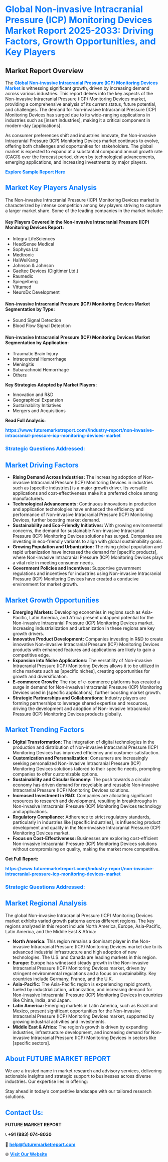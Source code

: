 <h1 style="color: #007BFF;">Global Non-invasive Intracranial Pressure (ICP) Monitoring Devices Market Report 2025-2033: Driving Factors, Growth Opportunities, and Key Players</h1>

<section id="overview">
<h2>Market Report Overview</h2>
<p>The <a href="https://www.futuremarketreport.com//industry-report/non-invasive-intracranial-pressure-icp-monitoring-devices-market" style="color: #007BFF; text-decoration: none;"><strong>Global Non-invasive Intracranial Pressure (ICP) Monitoring Devices Market</strong></a> is witnessing significant growth, driven by increasing demand across various industries. This report delves into the key aspects of the Non-invasive Intracranial Pressure (ICP) Monitoring Devices market, providing a comprehensive analysis of its current status, future potential, and challenges. The demand for Non-invasive Intracranial Pressure (ICP) Monitoring Devices has surged due to its wide-ranging applications in industries such as [insert industries], making it a critical component in modern-day [applications].</p>
<p>As consumer preferences shift and industries innovate, the Non-invasive Intracranial Pressure (ICP) Monitoring Devices market continues to evolve, offering both challenges and opportunities for stakeholders. The global market is expected to expand at a substantial compound annual growth rate (CAGR) over the forecast period, driven by technological advancements, emerging applications, and increasing investments by major players.</p>
</section>

<section id="overview">
<p><a href="https://www.futuremarketreport.com//request-sample/reportId=64416" style="color: #007BFF; text-decoration: none;"><strong>Explore Sample Report Here</strong></a></p>
</section>

<section id="key-players">
<h2 style="color: #007BFF;">Market Key Players Analysis</h2>
<p>The Non-invasive Intracranial Pressure (ICP) Monitoring Devices market is characterized by intense competition among key players striving to capture a larger market share. Some of the leading companies in the market include:</p>
<h4>Key Players Covered in the Non-invasive Intracranial Pressure (ICP) Monitoring Devices Report:</h4>
<ul><li>Integra LifeSciences</li><li>HeadSense Medical</li><li>Sophysa Ltd</li><li>Medtronic</li><li>HaiWeiKang</li><li>Johnson &amp; Johnson</li><li>Gaeltec Devices (Digitimer Ltd.)</li><li>Raumedic</li><li>Spiegelberg</li><li>Vittamed</li><li>NeuroDx Development</li></ul>
<h4>Non-invasive Intracranial Pressure (ICP) Monitoring Devices Market Segmentation by Type:</h4>
<ul><li>Sound Signal Detection</li><li>Blood Flow Signal Detection</li></ul>

<h4>Non-invasive Intracranial Pressure (ICP) Monitoring Devices Market Segmentation by Application:</h4>
<ul><li>Traumatic Brain Injury</li><li>Intracerebral Hemorrhage</li><li>Meningitis</li><li>Subarachnoid Hemorrhage</li><li>Others</li></ul>
<p><strong>Key Strategies Adopted by Market Players:</strong></p>
<ul>
<li>Innovation and R&D</li>
<li>Geographical Expansion</li>
<li>Sustainability Initiatives</li>
<li>Mergers and Acquisitions</li>
</ul>
</section>

<section>
<p><strong>Read Full Analysis: </strong></p><a href="https://www.futuremarketreport.com//industry-report/non-invasive-intracranial-pressure-icp-monitoring-devices-market" style="color: #007BFF; text-decoration: none;"><strong>https://www.futuremarketreport.com//industry-report/non-invasive-intracranial-pressure-icp-monitoring-devices-market</strong></a>
<h3 style="color: #007BFF;">Strategic Questions Addressed:</h3>
</section>

<section id="driving-factors">
<h2 style="color: #007BFF;">Market Driving Factors</h2>
<ul>
<li><strong>Rising Demand Across Industries:</strong> The increasing adoption of Non-invasive Intracranial Pressure (ICP) Monitoring Devices in industries such as [specific industries] is a major growth driver. Its versatile applications and cost-effectiveness make it a preferred choice among manufacturers.</li>
<li><strong>Technological Advancements:</strong> Continuous innovations in production and application technologies have enhanced the efficiency and performance of Non-invasive Intracranial Pressure (ICP) Monitoring Devices, further boosting market demand.</li>
<li><strong>Sustainability and Eco-Friendly Initiatives:</strong> With growing environmental concerns, the demand for sustainable Non-invasive Intracranial Pressure (ICP) Monitoring Devices solutions has surged. Companies are investing in eco-friendly variants to align with global sustainability goals.</li>
<li><strong>Growing Population and Urbanization:</strong> The rising global population and rapid urbanization have increased the demand for [specific products], where Non-invasive Intracranial Pressure (ICP) Monitoring Devices plays a vital role in meeting consumer needs.</li>
<li><strong>Government Policies and Incentives:</strong> Supportive government regulations and incentives for industries using Non-invasive Intracranial Pressure (ICP) Monitoring Devices have created a conducive environment for market growth.</li>
</ul>
</section>

<section id="growth-opportunities">
<h2 style="color: #007BFF;">Market Growth Opportunities</h2>
<ul>
<li><strong>Emerging Markets:</strong> Developing economies in regions such as Asia-Pacific, Latin America, and Africa present untapped potential for the Non-invasive Intracranial Pressure (ICP) Monitoring Devices market. Increasing industrialization and urbanization in these regions are key growth drivers.</li>
<li><strong>Innovative Product Development:</strong> Companies investing in R&D to create innovative Non-invasive Intracranial Pressure (ICP) Monitoring Devices products with enhanced features and applications are likely to gain a competitive edge.</li>
<li><strong>Expansion into Niche Applications:</strong> The versatility of Non-invasive Intracranial Pressure (ICP) Monitoring Devices allows it to be utilized in niche markets such as [specific niches], creating opportunities for growth and diversification.</li>
<li><strong>E-commerce Growth:</strong> The rise of e-commerce platforms has created a surge in demand for Non-invasive Intracranial Pressure (ICP) Monitoring Devices used in [specific applications], further boosting market growth.</li>
<li><strong>Strategic Partnerships and Collaborations:</strong> Industry players are forming partnerships to leverage shared expertise and resources, driving the development and adoption of Non-invasive Intracranial Pressure (ICP) Monitoring Devices products globally.</li>
</ul>
</section>

<section id="trending-factors">
<h2 style="color: #007BFF;">Market Trending Factors</h2>
<ul>
<li><strong>Digital Transformation:</strong> The integration of digital technologies in the production and distribution of Non-invasive Intracranial Pressure (ICP) Monitoring Devices has improved efficiency and customer satisfaction.</li>
<li><strong>Customization and Personalization:</strong> Consumers are increasingly seeking personalized Non-invasive Intracranial Pressure (ICP) Monitoring Devices solutions tailored to their specific needs, prompting companies to offer customizable options.</li>
<li><strong>Sustainability and Circular Economy:</strong> The push towards a circular economy has driven demand for recyclable and reusable Non-invasive Intracranial Pressure (ICP) Monitoring Devices solutions.</li>
<li><strong>Increased Investment in R&D:</strong> Companies are allocating significant resources to research and development, resulting in breakthroughs in Non-invasive Intracranial Pressure (ICP) Monitoring Devices technology and applications.</li>
<li><strong>Regulatory Compliance:</strong> Adherence to strict regulatory standards, particularly in industries like [specific industries], is influencing product development and quality in the Non-invasive Intracranial Pressure (ICP) Monitoring Devices market.</li>
<li><strong>Focus on Cost-Effectiveness:</strong> Businesses are exploring cost-efficient Non-invasive Intracranial Pressure (ICP) Monitoring Devices solutions without compromising on quality, making the market more competitive.</li>
</ul>
</section>

<section>
<p><strong>Get Full Report: </strong></p><a href="https://www.futuremarketreport.com//industry-report/non-invasive-intracranial-pressure-icp-monitoring-devices-market" style="color: #007BFF; text-decoration: none;"><strong>https://www.futuremarketreport.com//industry-report/non-invasive-intracranial-pressure-icp-monitoring-devices-market</strong></a>
<h3 style="color: #007BFF;">Strategic Questions Addressed:</h3>
</section>


<section id="regional-analysis">
<h2 style="color: #007BFF;">Market Regional Analysis</h2>
<p>The global Non-invasive Intracranial Pressure (ICP) Monitoring Devices market exhibits varied growth patterns across different regions. The key regions analyzed in this report include North America, Europe, Asia-Pacific, Latin America, and the Middle East & Africa:</p>
<ul>
<li><strong>North America:</strong> This region remains a dominant player in the Non-invasive Intracranial Pressure (ICP) Monitoring Devices market due to its advanced industrial infrastructure and high adoption of new technologies. The U.S. and Canada are leading markets in this region.</li>
<li><strong>Europe:</strong> Europe has witnessed steady growth in the Non-invasive Intracranial Pressure (ICP) Monitoring Devices market, driven by stringent environmental regulations and a focus on sustainability. Key countries include Germany, France, and the U.K.</li>
<li><strong>Asia-Pacific:</strong> The Asia-Pacific region is experiencing rapid growth, fueled by industrialization, urbanization, and increasing demand for Non-invasive Intracranial Pressure (ICP) Monitoring Devices in countries like China, India, and Japan.</li>
<li><strong>Latin America:</strong> Emerging markets in Latin America, such as Brazil and Mexico, present significant opportunities for the Non-invasive Intracranial Pressure (ICP) Monitoring Devices market, supported by growing industrial activities and investments.</li>
<li><strong>Middle East & Africa:</strong> The region’s growth is driven by expanding industries, infrastructure development, and increasing demand for Non-invasive Intracranial Pressure (ICP) Monitoring Devices in sectors like [specific sectors].</li>
</ul>
</section>

<footer>
<h2 style="color: #007BFF;">About FUTURE MARKET REPORT</h2>
<p>We are a trusted name in market research and advisory services, delivering actionable insights and strategic support to businesses across diverse industries. Our expertise lies in offering:</p>

<p>Stay ahead in today’s competitive landscape with our tailored research solutions.</p>

<h2 style="color: #007BFF;">Contact Us:</h2>
<p><strong>FUTURE MARKET REPORT</strong></p>
<p>📞 <strong>+91 (883) 074-8030</strong></p>
<p>📧 <strong><a href="mailto:help@futuremarketreport.com" style="color: #007BFF;">help@futuremarketreport.com</a></strong></p>
<p>🌐 <strong><a href="https://www.futuremarketreport.com/" style="color: #007BFF;">Visit Our Website</a></strong></p>
</footer>